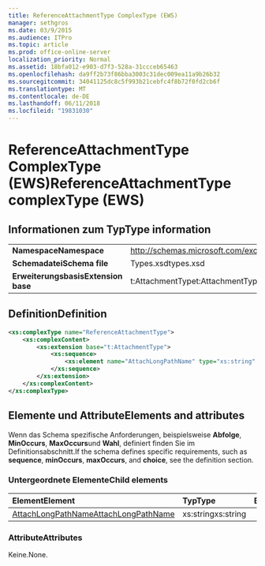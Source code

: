 ```yaml
---
title: ReferenceAttachmentType ComplexType (EWS)
manager: sethgros
ms.date: 03/9/2015
ms.audience: ITPro
ms.topic: article
ms.prod: office-online-server
localization_priority: Normal
ms.assetid: 18bfa012-e903-d7f3-528a-31ccceb65463
ms.openlocfilehash: da9ff2b73f86bba3003c31dec009ea11a9b26b32
ms.sourcegitcommit: 34041125dc8c5f993b21cebfc4f8b72f0fd2cb6f
ms.translationtype: MT
ms.contentlocale: de-DE
ms.lasthandoff: 06/11/2018
ms.locfileid: "19831030"
---
```

# <a name="referenceattachmenttype-complextype-ews"></a><span data-ttu-id="d1e66-102">ReferenceAttachmentType ComplexType (EWS)</span><span class="sxs-lookup"><span data-stu-id="d1e66-102">ReferenceAttachmentType complexType (EWS)</span></span>

## <a name="type-information"></a><span data-ttu-id="d1e66-103">Informationen zum Typ</span><span class="sxs-lookup"><span data-stu-id="d1e66-103">Type information</span></span>

|||
|:-----|:-----|
|<span data-ttu-id="d1e66-104">**Namespace**</span><span class="sxs-lookup"><span data-stu-id="d1e66-104">**Namespace**</span></span> <br/> |http://schemas.microsoft.com/exchange/services/2006/types  <br/> |
|<span data-ttu-id="d1e66-105">**Schemadatei**</span><span class="sxs-lookup"><span data-stu-id="d1e66-105">**Schema file**</span></span> <br/> |<span data-ttu-id="d1e66-106">Types.xsd</span><span class="sxs-lookup"><span data-stu-id="d1e66-106">types.xsd</span></span>  <br/> |
|<span data-ttu-id="d1e66-107">**Erweiterungsbasis**</span><span class="sxs-lookup"><span data-stu-id="d1e66-107">**Extension base**</span></span> <br/> |<span data-ttu-id="d1e66-108">t:AttachmentType</span><span class="sxs-lookup"><span data-stu-id="d1e66-108">t:AttachmentType</span></span>  <br/> |
   
## <a name="definition"></a><span data-ttu-id="d1e66-109">Definition</span><span class="sxs-lookup"><span data-stu-id="d1e66-109">Definition</span></span>

```XML
<xs:complexType name="ReferenceAttachmentType">
    <xs:complexContent>
        <xs:extension base="t:AttachmentType">
            <xs:sequence>
                <xs:element name="AttachLongPathName" type="xs:string" maxOccurs="1" minOccurs="0"></xs:element>
            </xs:sequence>
        </xs:extension>
    </xs:complexContent>
</xs:complexType>

```

## <a name="elements-and-attributes"></a><span data-ttu-id="d1e66-110">Elemente und Attribute</span><span class="sxs-lookup"><span data-stu-id="d1e66-110">Elements and attributes</span></span>

<span data-ttu-id="d1e66-111">Wenn das Schema spezifische Anforderungen, beispielsweise **Abfolge**, **MinOccurs**, **MaxOccurs**und **Wahl**, definiert finden Sie im Definitionsabschnitt.</span><span class="sxs-lookup"><span data-stu-id="d1e66-111">If the schema defines specific requirements, such as **sequence**, **minOccurs**, **maxOccurs**, and **choice**, see the definition section.</span></span> 
  
### <a name="child-elements"></a><span data-ttu-id="d1e66-112">Untergeordnete Elemente</span><span class="sxs-lookup"><span data-stu-id="d1e66-112">Child elements</span></span>

|<span data-ttu-id="d1e66-113">**Element**</span><span class="sxs-lookup"><span data-stu-id="d1e66-113">**Element**</span></span>|<span data-ttu-id="d1e66-114">**Typ**</span><span class="sxs-lookup"><span data-stu-id="d1e66-114">**Type**</span></span>|<span data-ttu-id="d1e66-115">**Beschreibung**</span><span class="sxs-lookup"><span data-stu-id="d1e66-115">**Description**</span></span>|
|:-----|:-----|:-----|
|[<span data-ttu-id="d1e66-116">AttachLongPathName</span><span class="sxs-lookup"><span data-stu-id="d1e66-116">AttachLongPathName</span></span>](http://msdn.microsoft.com/library/98464422-2c13-8d33-0fe3-b1978f2d5b4a%28Office.15%29.aspx) <br/> |<span data-ttu-id="d1e66-117">xs:string</span><span class="sxs-lookup"><span data-stu-id="d1e66-117">xs:string</span></span>  <br/> ||
   
### <a name="attributes"></a><span data-ttu-id="d1e66-118">Attribute</span><span class="sxs-lookup"><span data-stu-id="d1e66-118">Attributes</span></span>

<span data-ttu-id="d1e66-119">Keine.</span><span class="sxs-lookup"><span data-stu-id="d1e66-119">None.</span></span>
  

